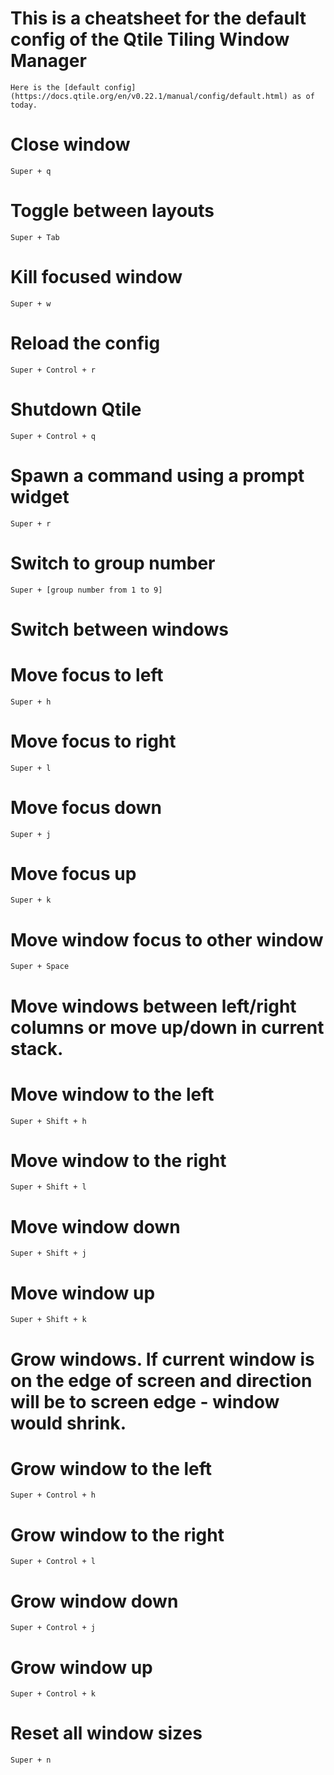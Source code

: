 # This is a cheatsheet for the default config of the Qtile Tiling Window Manager
    Here is the [default config](https://docs.qtile.org/en/v0.22.1/manual/config/default.html) as of today.
    
# Close window
    Super + q

# Toggle between layouts
    Super + Tab

# Kill focused window
    Super + w

# Reload the config
    Super + Control + r

# Shutdown Qtile
    Super + Control + q

# Spawn a command using a prompt widget
    Super + r

# Switch to group number
    Super + [group number from 1 to 9]

# Switch between windows
# Move focus to left
    Super + h
    
# Move focus to right
    Super + l
    
# Move focus down
    Super + j
    
# Move focus up
    Super + k
    
# Move window focus to other window
    Super + Space
    
# Move windows between left/right columns or move up/down in current stack.
# Move window to the left
    Super + Shift + h

# Move window to the right
    Super + Shift + l
    
# Move window down
    Super + Shift + j
    
# Move window up
    Super + Shift + k
    
# Grow windows. If current window is on the edge of screen and direction will be to screen edge - window would shrink.
# Grow window to the left
    Super + Control + h

# Grow window to the right
    Super + Control + l

# Grow window down
    Super + Control + j

# Grow window up
    Super + Control + k

# Reset all window sizes
    Super + n
